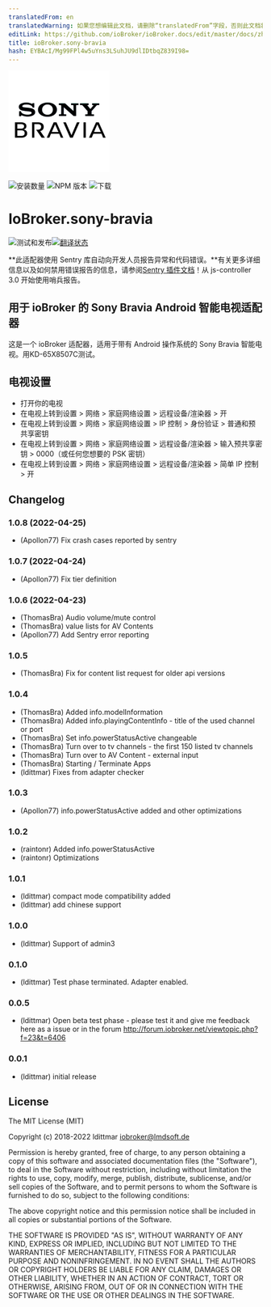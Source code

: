 ```yaml
---
translatedFrom: en
translatedWarning: 如果您想编辑此文档，请删除“translatedFrom”字段，否则此文档将再次自动翻译
editLink: https://github.com/ioBroker/ioBroker.docs/edit/master/docs/zh-cn/adapterref/iobroker.sony-bravia/README.md
title: ioBroker.sony-bravia
hash: EYBAcI/Mg99FPl4w5uYns3LSuhJU9dlIDtbqZ839I98=
---
```

![标识](../../../en/adapterref/iobroker.sony-bravia/admin/sony-bravia.png)

![安装数量](http://iobroker.live/badges/sony-bravia-stable.svg)
![NPM 版本](http://img.shields.io/npm/v/iobroker.sony-bravia.svg)
![下载](https://img.shields.io/npm/dm/iobroker.sony-bravia.svg)

# IoBroker.sony-bravia
![测试和发布](https://github.com/iobroker-community-adapters/iobroker.sony-bravia/workflows/Test%20and%20Release/badge.svg)[![翻译状态](https://weblate.iobroker.net/widgets/adapters/-/sony-bravia/svg-badge.svg)](https://weblate.iobroker.net/engage/adapters/?utm_source=widget)

**此适配器使用 Sentry 库自动向开发人员报告异常和代码错误。**有关更多详细信息以及如何禁用错误报告的信息，请参阅[Sentry 插件文档](https://github.com/ioBroker/plugin-sentry#plugin-sentry)！从 js-controller 3.0 开始使用哨兵报告。

## 用于 ioBroker 的 Sony Bravia Android 智能电视适配器
这是一个 ioBroker 适配器，适用于带有 Android 操作系统的 Sony Bravia 智能电视。用KD-65X8507C测试。

## 电视设置
* 打开你的电视
* 在电视上转到设置 > 网络 > 家庭网络设置 > 远程设备/渲染器 > 开
* 在电视上转到设置 > 网络 > 家庭网络设置 > IP 控制 > 身份验证 > 普通和预共享密钥
* 在电视上转到设置 > 网络 > 家庭网络设置 > 远程设备/渲染器 > 输入预共享密钥 > 0000（或任何您想要的 PSK 密钥）
* 在电视上转到设置 > 网络 > 家庭网络设置 > 远程设备/渲染器 > 简单 IP 控制 > 开

## Changelog
### 1.0.8 (2022-04-25)
* (Apollon77) Fix crash cases reported by sentry

### 1.0.7 (2022-04-24)
* (Apollon77) Fix tier definition

### 1.0.6 (2022-04-23)
* (ThomasBra) Audio volume/mute control
* (ThomasBra) value lists for AV Contents
* (Apollon77) Add Sentry error reporting

### 1.0.5
* (ThomasBra) Fix for content list request for older api versions

### 1.0.4
* (ThomasBra) Added info.modelInformation
* (ThomasBra) Added info.playingContentInfo - title of the used channel or port
* (ThomasBra) Set info.powerStatusActive changeable
* (ThomasBra) Turn over to tv channels - the first 150 listed tv channels
* (ThomasBra) Turn over to AV Content - external input
* (ThomasBra) Starting / Terminate Apps
* (ldittmar) Fixes from adapter checker

### 1.0.3
* (Apollon77) info.powerStatusActive added and other optimizations

### 1.0.2
* (raintonr) Added info.powerStatusActive
* (raintonr) Optimizations

### 1.0.1
* (ldittmar) compact mode compatibility added
* (ldittmar) add chinese support

### 1.0.0
* (ldittmar) Support of admin3

### 0.1.0
* (ldittmar) Test phase terminated. Adapter enabled.

### 0.0.5
* (ldittmar) Open beta test phase - please test it and give me feedback here as a issue or in the forum http://forum.iobroker.net/viewtopic.php?f=23&t=6406

### 0.0.1
* (ldittmar) initial release

## License
The MIT License (MIT)

Copyright (c) 2018-2022 ldittmar <iobroker@lmdsoft.de>

Permission is hereby granted, free of charge, to any person obtaining a copy
of this software and associated documentation files (the "Software"), to deal
in the Software without restriction, including without limitation the rights
to use, copy, modify, merge, publish, distribute, sublicense, and/or sell
copies of the Software, and to permit persons to whom the Software is
furnished to do so, subject to the following conditions:

The above copyright notice and this permission notice shall be included in
all copies or substantial portions of the Software.

THE SOFTWARE IS PROVIDED "AS IS", WITHOUT WARRANTY OF ANY KIND, EXPRESS OR
IMPLIED, INCLUDING BUT NOT LIMITED TO THE WARRANTIES OF MERCHANTABILITY,
FITNESS FOR A PARTICULAR PURPOSE AND NONINFRINGEMENT. IN NO EVENT SHALL THE
AUTHORS OR COPYRIGHT HOLDERS BE LIABLE FOR ANY CLAIM, DAMAGES OR OTHER
LIABILITY, WHETHER IN AN ACTION OF CONTRACT, TORT OR OTHERWISE, ARISING FROM,
OUT OF OR IN CONNECTION WITH THE SOFTWARE OR THE USE OR OTHER DEALINGS IN
THE SOFTWARE.